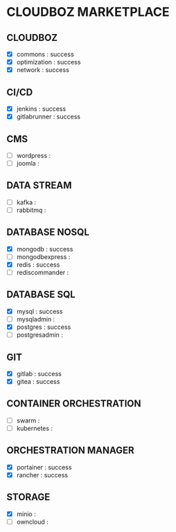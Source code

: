 # CLOUDBOZ MARKETPLACE

## CLOUDBOZ
- [x] commons : success
- [x] optimization : success
- [x] network : success

## CI/CD
- [x] jenkins : success
- [x] gitlabrunner : success

## CMS
- [ ] wordpress :
- [ ] joomla :

## DATA STREAM
- [ ] kafka :
- [ ] rabbitmq :

## DATABASE NOSQL
- [x] mongodb : success
- [ ] mongodbexpress :
- [x] redis : success
- [ ] rediscommander :

## DATABASE SQL
- [x] mysql : success
- [ ] mysqladmin :
- [x] postgres : success
- [ ] postgresadmin :

## GIT
- [x] gitlab : success
- [x] gitea : success

## CONTAINER ORCHESTRATION
- [ ] swarm :
- [ ] kubernetes :

## ORCHESTRATION MANAGER
- [x] portainer : success
- [x] rancher : success

## STORAGE
- [x] minio :
- [ ] owncloud :